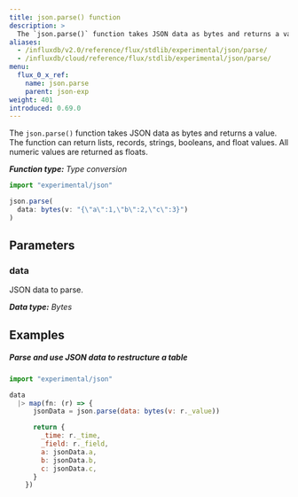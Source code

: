 ```yaml
---
title: json.parse() function
description: >
  The `json.parse()` function takes JSON data as bytes and returns a value.
aliases:
  - /influxdb/v2.0/reference/flux/stdlib/experimental/json/parse/
  - /influxdb/cloud/reference/flux/stdlib/experimental/json/parse/
menu:
  flux_0_x_ref:
    name: json.parse
    parent: json-exp
weight: 401
introduced: 0.69.0
---
```


The `json.parse()` function takes JSON data as bytes and returns a value.
The function can return lists, records, strings, booleans, and float values.
All numeric values are returned as floats.

_**Function type:** Type conversion_

```js
import "experimental/json"

json.parse(
  data: bytes(v: "{\"a\":1,\"b\":2,\"c\":3}")
)
```

## Parameters

### data
JSON data to parse.

_**Data type:** Bytes_


## Examples

##### Parse and use JSON data to restructure a table
```js
import "experimental/json"

data
  |> map(fn: (r) => {
      jsonData = json.parse(data: bytes(v: r._value))

      return {
        _time: r._time,
        _field: r._field,
        a: jsonData.a,
        b: jsonData.b,
        c: jsonData.c,
      }
    })
```
